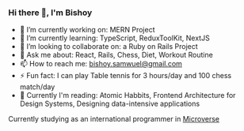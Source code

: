 ### Hi there 👋, I'm Bishoy 

- 🔭 I’m currently working on: MERN Project
- 🌱 I’m currently learning: TypeScript, ReduxToolKit, NextJS
- 👯 I’m looking to collaborate on: a Ruby on Rails Project
- 💬 Ask me about: React, Rails, Chess, Diet, Workout Routine
- 📫 How to reach me: bishoy.samwuel@gmail.com
- ⚡ Fun fact: I can play Table tennis for 3 hours/day and 100 chess match/day
- 📖 Currently I'm reading: Atomic Habbits, Frontend Architecture for Design Systems,  Designing data-intensive applications


Currently studying as an international programmer in [Microverse](https://www.microverse.org/?grsf=fds6ce)
